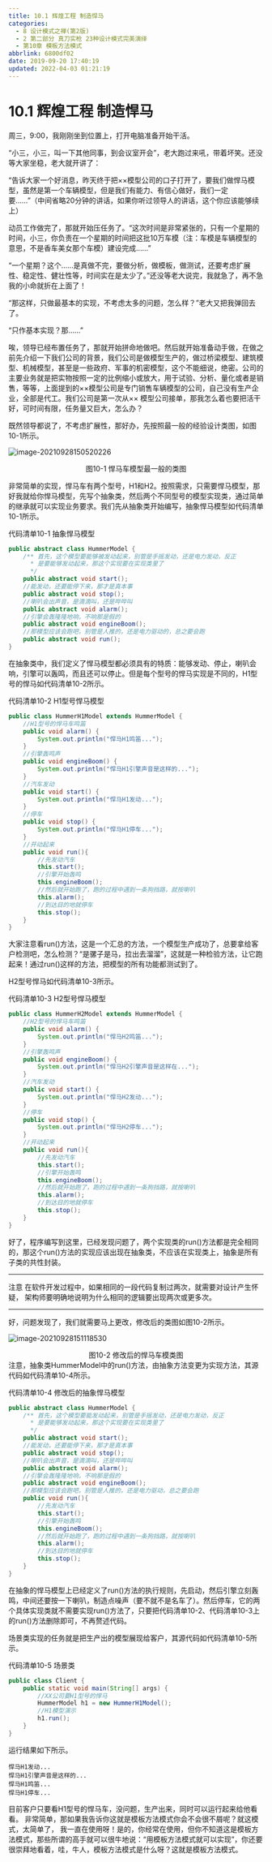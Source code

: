 ```yaml
---
title: 10.1 辉煌工程 制造悍马
categories: 
  - 8 设计模式之禅(第2版)
  - 2 第二部分 真刀实枪 23种设计模式完美演绎
  - 第10章 模板方法模式
abbrlink: 6800df02
date: 2019-09-20 17:40:19
updated: 2022-04-03 01:21:19
---
```

# 10.1 辉煌工程 制造悍马 #
周三，9:00，我刚刚坐到位置上，打开电脑准备开始干活。

“小三，小三，叫一下其他同事，到会议室开会”，老大跑过来吼，带着坏笑。还没等大家坐稳，老大就开讲了：

“告诉大家一个好消息，昨天终于把××模型公司的口子打开了，要我们做悍马模型，虽然是第一个车辆模型，但是我们有能力、有信心做好，我们一定要……”（中间省略20分钟的讲话，如果你听过领导人的讲话，这个你应该能够续上）

动员工作做完了，那就开始压任务了。“这次时间是非常紧张的，只有一个星期的时间，小三，你负责在一个星期的时间把这批10万车模（注：车模是车辆模型的意思，不是香车美女那个车模）建设完成……”

“一个星期？这个……是真做不完，要做分析，做模板，做测试，还要考虑扩展性、稳定性、健壮性等，时间实在是太少了。”还没等老大说完，我就急了，再不急我的小命就折在上面了！

“那这样，只做最基本的实现，不考虑太多的问题，怎么样？”老大又把我弹回去了。

“只作基本实现？那……”

唉，领导已经布置任务了，那就开始拼命地做吧。然后就开始准备动手做，在做之前先介绍一下我们公司的背景，我们公司是做模型生产的，做过桥梁模型、建筑模型、机械模型，甚至是一些政府、军事的机密模型，这个不能细说，绝密。公司的主要业务就是把实物按照一定的比例缩小或放大，用于试验、分析、量化或者是销售，等等，上面提到的××模型公司是专门销售车辆模型的公司，自己没有生产企业，全部是代工。我们公司是第一次从×× 模型公司接单，那我怎么着也要把活干好，可时间有限，任务量又巨大，怎么办？

既然领导都说了，不考虑扩展性，那好办，先按照最一般的经验设计类图，如图10-1所示。

![image-20210928150520226](https://gitee.com/XiaoLan223/images/raw/master/Blog/Sum/20210928150520.png)

<center>图10-1 悍马车模型最一般的类图</center>

非常简单的实现，悍马车有两个型号，H1和H2。按照需求，只需要悍马模型，那好我就给你悍马模型，先写个抽象类，然后两个不同型号的模型实现类，通过简单的继承就可以实现业务要求。我们先从抽象类开始编写，抽象悍马模型如代码清单10-1所示。

代码清单10-1 抽象悍马模型
```java
public abstract class HummerModel {
    /** 首先，这个模型要能够被发动起来，别管是手摇发动，还是电力发动，反正 
      * 是要能够发动起来，那这个实现要在实现类里了
      */ 
    public abstract void start();
    //能发动，还要能停下来，那才是真本事
    public abstract void stop();
    //喇叭会出声音，是滴滴叫，还是哔哔叫
    public abstract void alarm();
    //引擎会轰隆隆地响，不响那是假的
    public abstract void engineBoom();
    //那模型应该会跑吧，别管是人推的，还是电力驱动的，总之要会跑
    public abstract void run();
}
```
在抽象类中，我们定义了悍马模型都必须具有的特质：能够发动、停止，喇叭会响，引擎可以轰鸣，而且还可以停止。但是每个型号的悍马实现是不同的，H1型号的悍马如代码清单10-2所示。

代码清单10-2 H1型号悍马模型
```java
public class HummerH1Model extends HummerModel {
    //H1型号的悍马车鸣笛
    public void alarm() {
        System.out.println("悍马H1鸣笛...");
    }
    //引擎轰鸣声
    public void engineBoom() {
        System.out.println("悍马H1引擎声音是这样的...");
    }
    //汽车发动
    public void start() {
        System.out.println("悍马H1发动...");
    }
    //停车
    public void stop() {
        System.out.println("悍马H1停车...");
    }
    //开动起来
    public void run(){
        //先发动汽车
        this.start();
        //引擎开始轰鸣
        this.engineBoom();
        //然后就开始跑了，跑的过程中遇到一条狗挡路，就按喇叭
        this.alarm();
        //到达目的地就停车
        this.stop();
    }
}
```
大家注意看run()方法，这是一个汇总的方法，一个模型生产成功了，总要拿给客户检测吧，怎么检测？“是骡子是马，拉出去溜溜”，这就是一种检验方法，让它跑起来！通过run()这样的方法，把模型的所有功能都测试到了。

H2型号悍马如代码清单10-3所示。

代码清单10-3 H2型号悍马模型
```java
public class HummerH2Model extends HummerModel {
    //H2型号的悍马车鸣笛
    public void alarm() {
        System.out.println("悍马H2鸣笛...");
    }
    //引擎轰鸣声
    public void engineBoom() {
        System.out.println("悍马H2引擎声音是这样在...");
    }
    //汽车发动
    public void start() {
        System.out.println("悍马H2发动...");
    }
    //停车
    public void stop() {
        System.out.println("悍马H2停车...");
    }
    //开动起来
    public void run(){
        //先发动汽车
        this.start();
        //引擎开始轰鸣
        this.engineBoom();
        //然后就开始跑了，跑的过程中遇到一条狗挡路，就按喇叭
        this.alarm();
        //到达目的地就停车
        this.stop();
    }
}
```
好了，程序编写到这里，已经发现问题了，两个实现类的run()方法都是完全相同的，那这个run()方法的实现应该出现在抽象类，不应该在实现类上，抽象是所有子类的共性封装。
___
注意 在软件开发过程中，如果相同的一段代码复制过两次，就需要对设计产生怀疑， 架构师要明确地说明为什么相同的逻辑要出现两次或更多次。
___

好，问题发现了，我们就需要马上更改，修改后的类图如图10-2所示。

![image-20210928151118530](https://gitee.com/XiaoLan223/images/raw/master/Blog/Sum/20210928151118.png)

<center>图10-2 修改后的悍马车模类图</center>
注意，抽象类HummerModel中的run()方法，由抽象方法变更为实现方法，其源代码如代码清单10-4所示。

代码清单10-4 修改后的抽象悍马模型
```java
public abstract class HummerModel {
    /** 首先，这个模型要能发动起来，别管是手摇发动，还是电力发动，反正 
      * 是要能够发动起来，那这个实现要在实现类里了 
      */ 
    public abstract void start();
    //能发动，还要能停下来，那才是真本事
    public abstract void stop();
    //喇叭会出声音，是滴滴叫，还是哔哔叫
    public abstract void alarm();
    //引擎会轰隆隆地响，不响那是假的
    public abstract void engineBoom();
    //那模型应该会跑吧，别管是人推的，还是电力驱动，总之要会跑
    public void run(){
        //先发动汽车
        this.start();
        //引擎开始轰鸣
        this.engineBoom();
        //然后就开始跑了，跑的过程中遇到一条狗挡路，就按喇叭
        this.alarm();
        //到达目的地就停车
        this.stop();
    }
}
```
在抽象的悍马模型上已经定义了run()方法的执行规则，先启动，然后引擎立刻轰鸣，中间还要按一下喇叭，制造点噪声（要不就不是名车了）。然后停车，它的两个具体实现类就不需要实现run()方法了，只要把代码清单10-2、代码清单10-3上的run()方法删除即可，不再赘述代码。

场景类实现的任务就是把生产出的模型展现给客户，其源代码如代码清单10-5所示。

代码清单10-5 场景类
```java
public class Client {
    public static void main(String[] args) {
        //XX公司要H1型号的悍马
        HummerModel h1 = new HummerH1Model();
        //H1模型演示
        h1.run();
    }
}
```
运行结果如下所示。
```
悍马H1发动... 
悍马H1引擎声音是这样的... 
悍马H1鸣笛... 
悍马H1停车...
```
目前客户只要看H1型号的悍马车，没问题，生产出来，同时可以运行起来给他看看。 非常简单，那如果我告诉你这就是模板方法模式你会不会很不屑呢？就这模式，太简单了， 我一直在使用呀！是的，你经常在使用，但你不知道这是模板方法模式，那些所谓的高手就可以很牛地说：“用模板方法模式就可以实现”，你还要很崇拜地看着，哇，牛人，模板方法模式是什么呀？这就是模板方法模式。


